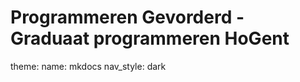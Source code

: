 # Programmeren Gevorderd - Graduaat programmeren HoGent



theme:
    name: mkdocs
    nav_style: dark
